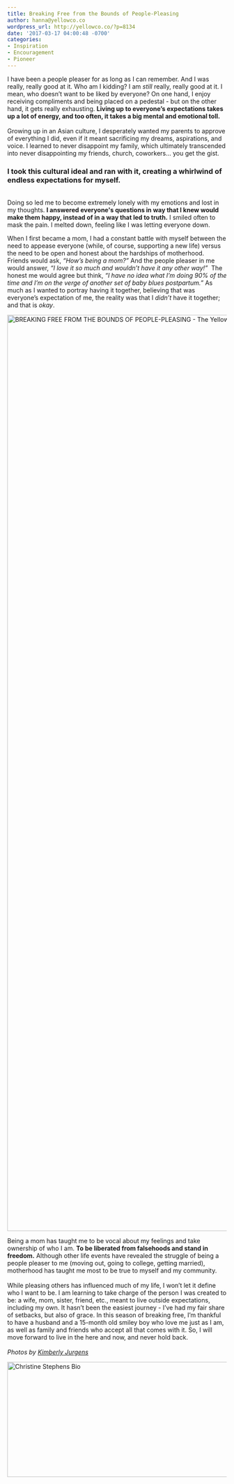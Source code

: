 ```yaml
---
title: Breaking Free from the Bounds of People-Pleasing
author: hanna@yellowco.co
wordpress_url: http://yellowco.co/?p=8134
date: '2017-03-17 04:00:48 -0700'
categories:
- Inspiration
- Encouragement
- Pioneer 
---
```

<p><span style="font-weight: 400;">I have been a people pleaser for as long as I can remember. And&nbsp;</span><span style="font-weight: 400;">I was really, really good at it. Who am I kidding? I am </span><i><span style="font-weight: 400;">still </span></i><span style="font-weight: 400;">really, really good at it. I mean, who doesn&rsquo;t want to be liked by everyone?&nbsp;On one hand, I enjoy receiving compliments and being placed on a pedestal - but on the other hand, it gets really exhausting. <strong>Living up to everyone&rsquo;s expectations takes up a lot of energy, and too often, it takes a big&nbsp;mental and emotional toll.</strong></span><strong><br />
</strong> <span style="font-weight: 400;"><br />
</span><span style="font-weight: 400;">Growing up in an Asian culture, I desperately wanted my parents to approve of everything I did, even if it meant sacrificing my dreams, aspirations, and voice. I learned to never disappoint my family, which ultimately transcended into never disappointing my friends, church, coworkers&hellip; you get the gist.</span></p>
<h3><strong>I took this cultural ideal and ran with it, creating a whirlwind of endless expectations for myself.</strong></h3><br />
<span style="font-weight: 400;">Doing so led me to&nbsp;become extremely lonely with my emotions and lost in my thoughts. <strong>I answered everyone's questions in way that I knew would make them&nbsp;happy, instead of in a way that led to truth.</strong>&nbsp;</span>I smiled often to mask the pain. I melted down, feeling&nbsp;like I was letting everyone down.</p>
<p><span style="font-weight: 400;">When I first became a mom, I had a constant battle with myself between the need to appease everyone (while, of course, supporting a new life) versus the need to be open and honest about the hardships of motherhood. Friends would ask, </span><i><span style="font-weight: 400;">&ldquo;How&rsquo;s being a mom?&rdquo;</span></i><span style="font-weight: 400;">&nbsp;And the people pleaser in me would answer, </span><i><span style="font-weight: 400;">&ldquo;I love it so much and wouldn&rsquo;t have it any other way!&rdquo;</span></i><span style="font-weight: 400;">&nbsp; The honest&nbsp;me would agree but think, </span><i><span style="font-weight: 400;">&ldquo;I have no idea what I&rsquo;m doing 90% of the time and I&rsquo;m on the verge of another set of baby blues postpartum.&rdquo;</span></i><span style="font-weight: 400;"> As much as I wanted to portray having&nbsp;it together, believing&nbsp;that was everyone&rsquo;s expectation of me, the reality was that I <em>didn&rsquo;t</em> have it together; and that is </span><i><span style="font-weight: 400;">okay</span></i><span style="font-weight: 400;">.</span></p>
<p><img class="aligncenter wp-image-8142 size-full" title="BREAKING FREE FROM THE BOUNDS OF PEOPLE-PLEASING - The Yellow Room" src="http://yellowco.co/wp-content/uploads/2017/03/k13-large.jpg" alt="BREAKING FREE FROM THE BOUNDS OF PEOPLE-PLEASING - The Yellow Room" width="1400" height="2100" /></p>
<p><span style="font-weight: 400;">Being a mom has taught me to be vocal about my feelings and take ownership of who I am. <strong>To be liberated from falsehoods and stand in freedom.</strong> Although other life events have revealed&nbsp;the struggle of being a people pleaser to me (moving out, going to college, getting married), motherhood has taught me most to be true to myself and my community.</span><span style="font-weight: 400;"><br />
</span> <span style="font-weight: 400;"><br />
</span><span style="font-weight: 400;">While pleasing others has influenced much of my life, I won&rsquo;t let it define who I want to be. I am learning to take charge of the person I was created to be: a wife, mom, sister, friend, etc.,&nbsp;meant to live outside expectations, including my own. It hasn&rsquo;t been the easiest journey - I&rsquo;ve had my fair share of setbacks, but also of grace. In this season of breaking free, I&rsquo;m thankful to have a husband and a 15-month old smiley boy who love me just as I am, as well as&nbsp;family and friends who accept all that comes with it. So, I will move forward&nbsp;to live in the here and now, and never hold back.</span><span style="font-weight: 400;"><br />
</span> <span style="font-weight: 400;"><br />
</span><em>Photos by&nbsp;<a href="http://eclecticstateofmind.com/" target="_blank">Kimberly Jurgens</a></em></p>
<p><a href="https://delightfulfindings.wordpress.com/" target="_blank"><img class="aligncenter wp-image-8135 size-full" src="http://yellowco.co/wp-content/uploads/2017/03/ChristineStephens.jpg" alt="Christine Stephens Bio" width="700" height="264" /></a></p>
<p>&nbsp;</p>
